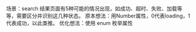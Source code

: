 场景：search 结果页面有5种可能的情况出现，如成功、超时、失败、加载等等，需要区分并识别这几种状态。
原本想法：用Number属性，0代表loading，1代表成功，以此类推。
优化想法：使用 enum 枚举属性